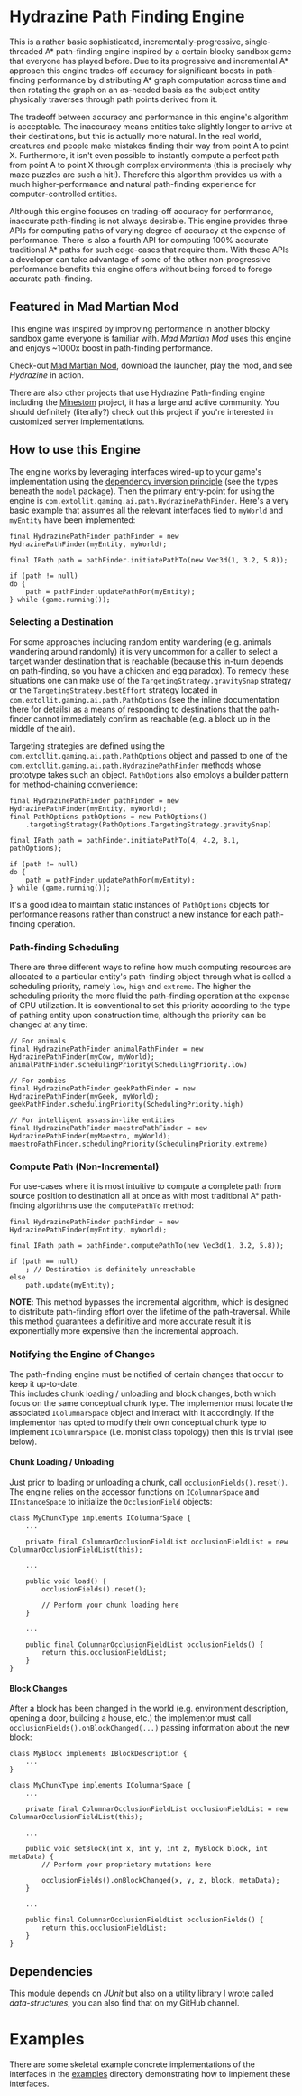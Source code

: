 # Hydrazine Path Finding Engine
This is a rather ~~basic~~ sophisticated, incrementally-progressive, single-threaded A* path-finding engine inspired by a certain blocky sandbox game that everyone has played before.  Due to its progressive and incremental A* approach this engine trades-off accuracy for significant boosts in path-finding performance by distributing A* graph computation across time and then rotating the graph on an as-needed basis as the subject entity physically traverses through path points derived from it.  

The tradeoff between accuracy and performance in this engine's algorithm is acceptable.  The inaccuracy means entities take slightly longer to arrive at their destinations, but this is actually more natural.  In the real world, creatures and people make mistakes finding their way from point A to point X.  Furthermore, it isn't even possible to instantly compute a perfect path from point A to point X through complex environments (this is precisely why maze puzzles are such a hit!).  Therefore this algorithm provides us with a much higher-performance and natural path-finding experience for computer-controlled entities.

Although this engine focuses on trading-off accuracy for performance, inaccurate path-finding is not always desirable.  This engine provides three APIs for computing paths of varying degree of accuracy at the expense of performance.  There is also a fourth API for computing 100% accurate traditional A* paths for such edge-cases that require them.  With these APIs a developer can take advantage of some of the other non-progressive performance benefits this engine offers without being forced to forego accurate path-finding.

## Featured in Mad Martian Mod
This engine was inspired by improving performance in another blocky sandbox game everyone is familiar with.  _Mad Martian Mod_ uses this engine and enjoys ~1000x boost in path-finding performance.

Check-out [Mad Martian Mod](https://gauss.extollit.com/minecraft/), download the launcher, play the mod, and see _Hydrazine_ in action.

There are also other projects that use Hydrazine Path-finding engine including the [Minestom](https://github.com/Minestom/Minestom) project, it has a large and active community.  You should definitely (literally?) check out this project if you're interested in customized server implementations.

## How to use this Engine
The engine works by leveraging interfaces wired-up to your game's implementation using the [dependency inversion principle](https://en.wikipedia.org/wiki/Dependency_inversion_principle) (see the types beneath the `model` package).
Then the primary entry-point for using the engine is `com.extollit.gaming.ai.path.HydrazinePathFinder`.  Here's a very basic example that assumes all the relevant interfaces tied to `myWorld` and `myEntity` have been implemented:

    final HydrazinePathFinder pathFinder = new HydrazinePathFinder(myEntity, myWorld);

    final IPath path = pathFinder.initiatePathTo(new Vec3d(1, 3.2, 5.8));

    if (path != null)
    do {
        path = pathFinder.updatePathFor(myEntity);
    } while (game.running());
    
### Selecting a Destination
For some approaches including random entity wandering (e.g. animals wandering around randomly) it is very uncommon for a
caller to select a target wander destination that is reachable (because this in-turn depends on path-finding, so you have
a chicken and egg paradox).  To remedy these situations one can make use of the `TargetingStrategy.gravitySnap`
strategy or the `TargetingStrategy.bestEffort` strategy located in `com.extollit.gaming.ai.path.PathOptions` (see the 
inline documentation there for details) as a means of responding to destinations that the path-finder cannot immediately 
confirm as reachable (e.g. a block up in the middle of the air).

Targeting strategies are defined using the `com.extollit.gaming.ai.path.PathOptions` object and passed to one of the 
`com.extollit.gaming.ai.path.HydrazinePathFinder` methods whose prototype takes such an object.  `PathOptions` also 
employs a builder pattern for method-chaining convenience:

    final HydrazinePathFinder pathFinder = new HydrazinePathFinder(myEntity, myWorld);
    final PathOptions pathOptions = new PathOptions()
        .targetingStrategy(PathOptions.TargetingStrategy.gravitySnap)

    final IPath path = pathFinder.initiatePathTo(4, 4.2, 8.1, pathOptions);

    if (path != null)
    do {
        path = pathFinder.updatePathFor(myEntity);
    } while (game.running());
    
It's a good idea to maintain static instances of `PathOptions` objects for performance reasons rather than construct a 
new instance for each path-finding operation.

### Path-finding Scheduling
There are three different ways to refine how much computing resources are allocated to a particular entity's path-finding
object through what is called a scheduling priority, namely `low`, `high` and `extreme`.  The higher the scheduling priority
the more fluid the path-finding operation at the expense of CPU utilization.  It is conventional to set this priority 
according to the type of pathing entity upon construction time, although the priority can be changed at any time:

    // For animals
    final HydrazinePathFinder animalPathFinder = new HydrazinePathFinder(myCow, myWorld);
    animalPathFinder.schedulingPriority(SchedulingPriority.low)
    
    // For zombies
    final HydrazinePathFinder geekPathFinder = new HydrazinePathFinder(myGeek, myWorld);
    geekPathFinder.schedulingPriority(SchedulingPriority.high)
    
    // For intelligent assassin-like entities
    final HydrazinePathFinder maestroPathFinder = new HydrazinePathFinder(myMaestro, myWorld);
    maestroPathFinder.schedulingPriority(SchedulingPriority.extreme)

### Compute Path (Non-Incremental)
For use-cases where it is most intuitive to compute a complete path from source position to destination all at once as
with most traditional A* path-finding algorithms use the `computePathTo` method:
    
    final HydrazinePathFinder pathFinder = new HydrazinePathFinder(myEntity, myWorld);

    final IPath path = pathFinder.computePathTo(new Vec3d(1, 3.2, 5.8));

    if (path == null)
        ; // Destination is definitely unreachable
    else
        path.update(myEntity);

**NOTE**: This method bypasses the incremental algorithm, which is designed to distribute path-finding effort over the 
lifetime of the path-traversal.  While this method guarantees a definitive and more accurate result it is exponentially 
more expensive than the incremental approach.

### Notifying the Engine of Changes
The path-finding engine must be notified of certain changes that occur to keep it up-to-date.  
This includes chunk loading / unloading and block changes, both which focus on the same conceptual chunk type.
The implementor must locate the associated `IColumnarSpace` object and interact with it accordingly.  If the 
implementor has opted to modify their own conceptual chunk type to implement `IColumnarSpace` (i.e. monist 
class topology) then this is trivial (see below).

#### Chunk Loading / Unloading
Just prior to loading or unloading a chunk, call `occlusionFields().reset()`.  The engine relies on the accessor functions
on `IColumnarSpace` and `IInstanceSpace` to initialize the `OcclusionField` objects:

    class MyChunkType implements IColumnarSpace {
        ...
        
        private final ColumnarOcclusionFieldList occlusionFieldList = new ColumnarOcclusionFieldList(this);
        
        ...
        
        public void load() {
            occlusionFields().reset();
            
            // Perform your chunk loading here
        }
        
        ...
        
        public final ColumnarOcclusionFieldList occlusionFields() { 
            return this.occlusionFieldList; 
        }
    }
    
#### Block Changes
After a block has been changed in the world (e.g. environment description, opening a door, building a house, etc.) the 
implementor must call `occlusionFields().onBlockChanged(...)` passing information about the new block:

    class MyBlock implements IBlockDescription {
        ...
    }
    
    class MyChunkType implements IColumnarSpace {
        ...
        
        private final ColumnarOcclusionFieldList occlusionFieldList = new ColumnarOcclusionFieldList(this);
        
        ...
        
        public void setBlock(int x, int y, int z, MyBlock block, int metaData) {
            // Perform your proprietary mutations here
            
            occlusionFields().onBlockChanged(x, y, z, block, metaData);
        }
        
        ...
        
        public final ColumnarOcclusionFieldList occlusionFields() { 
            return this.occlusionFieldList; 
        }
    }

## Dependencies
This module depends on *JUnit* but also on a utility library I wrote called *data-structures*, you can also find that on my GitHub channel.

# Examples
There are some skeletal example concrete implementations of the interfaces in the [examples](src/example/java/com/extollit/gaming/ai/path) directory demonstrating how to implement these interfaces. 
